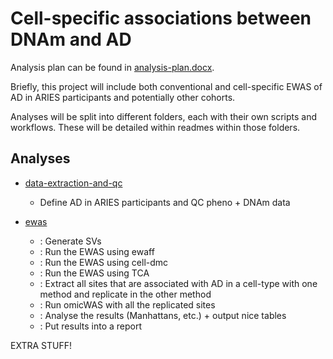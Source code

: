 # Cell-specific associations between DNAm and AD

Analysis plan can be found in [analysis-plan.docx](docs/analysis-plan.docx). 

Briefly, this project will include both conventional and cell-specific EWAS of AD in ARIES participants and potentially other cohorts. 

Analyses will be split into different folders, each with their own scripts and workflows. These will be detailed within readmes within those folders. 

## Analyses

* [data-extraction-and-qc](data-extraction-and-qc)
	+ Define AD in ARIES participants and QC pheno + DNAm data

* [ewas](ewas)
	+ []() : Generate SVs 
	+ []() : Run the EWAS using ewaff
	+ []() : Run the EWAS using cell-dmc 
	+ []() : Run the EWAS using TCA
	+ []() : Extract all sites that are associated with AD in a cell-type with one method and replicate in the other method
	+ []() : Run omicWAS with all the replicated sites
	+ []() : Analyse the results (Manhattans, etc.) + output nice tables 
	+ []() : Put results into a report

EXTRA STUFF!
